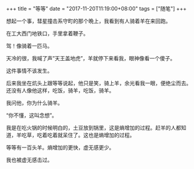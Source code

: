 +++
title = "等等"
date = "2017-11-20T11:19:00+08:00"
tags = ["随笔"]
+++

想起一个事，彗星撞击系守町的那个晩上，我看到有人骑着羊在来回跑。

在工大西门地铁口，手里拿着鞭子。

驾！像骑着一匹马。

天冷的很，我喊了声”天王盖地虎”，羊就停下来看我，眼神像看一个傻子。

这件事情不该发生。

后来我坐在炕头上跟等等说起，他只是笑，骑上羊，余光看我一眼，便绝尘而去。还没有人像他这样，吃饭，骑羊，吃饭，骑羊。

我问他，你为什么骑羊。

“你不懂，这叫念想”。

我是在吃火锅的时候明白的，土豆放到锅里，这是熵增加的过程。赶羊的人都知道，羊吃草，吃着吃着就呆住了。这也是熵增加的过程。

等等有一百头羊。熵增加的更快，虚无感更少。

我也被虚无感击过。